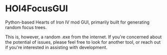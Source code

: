 # HOI4FocusGUI
Python-based Hearts of Iron IV mod GUI, primarily built for generating random focus trees.

This is, however, a random .exe from the internet. If you're concerned about the potential of issues, please feel free to look for another tool, or reach out if you're interested in assisting with development.

